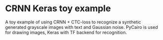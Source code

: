 # CRNN Keras toy example

A toy example of using CRNN + CTC-loss to recognize a synthetic generated grayscale images with text and Gaussian noise.
PyCairo is used for drawing images, Keras with TF backend for recognition.
